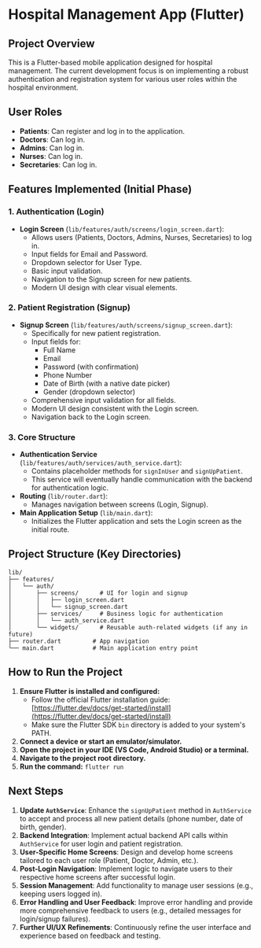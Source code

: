 # Hospital Management App (Flutter)

## Project Overview

This is a Flutter-based mobile application designed for hospital management. The current development focus is on implementing a robust authentication and registration system for various user roles within the hospital environment.

## User Roles

-   **Patients**: Can register and log in to the application.
-   **Doctors**: Can log in.
-   **Admins**: Can log in.
-   **Nurses**: Can log in.
-   **Secretaries**: Can log in.

## Features Implemented (Initial Phase)

### 1. Authentication (Login)

-   **Login Screen** (`lib/features/auth/screens/login_screen.dart`):
    -   Allows users (Patients, Doctors, Admins, Nurses, Secretaries) to log in.
    -   Input fields for Email and Password.
    -   Dropdown selector for User Type.
    -   Basic input validation.
    -   Navigation to the Signup screen for new patients.
    -   Modern UI design with clear visual elements.

### 2. Patient Registration (Signup)

-   **Signup Screen** (`lib/features/auth/screens/signup_screen.dart`):
    -   Specifically for new patient registration.
    -   Input fields for:
        -   Full Name
        -   Email
        -   Password (with confirmation)
        -   Phone Number
        -   Date of Birth (with a native date picker)
        -   Gender (dropdown selector)
    -   Comprehensive input validation for all fields.
    -   Modern UI design consistent with the Login screen.
    -   Navigation back to the Login screen.

### 3. Core Structure

-   **Authentication Service** (`lib/features/auth/services/auth_service.dart`):
    -   Contains placeholder methods for `signInUser` and `signUpPatient`.
    -   This service will eventually handle communication with the backend for authentication logic.
-   **Routing** (`lib/router.dart`):
    -   Manages navigation between screens (Login, Signup).
-   **Main Application Setup** (`lib/main.dart`):
    -   Initializes the Flutter application and sets the Login screen as the initial route.

## Project Structure (Key Directories)

```
lib/
├── features/
│   └── auth/
│       ├── screens/      # UI for login and signup
│       │   ├── login_screen.dart
│       │   └── signup_screen.dart
│       ├── services/     # Business logic for authentication
│       │   └── auth_service.dart
│       └── widgets/      # Reusable auth-related widgets (if any in future)
├── router.dart         # App navigation
└── main.dart           # Main application entry point
```

## How to Run the Project

1.  **Ensure Flutter is installed and configured:**
    -   Follow the official Flutter installation guide: [https://flutter.dev/docs/get-started/install](https://flutter.dev/docs/get-started/install)
    -   Make sure the Flutter SDK `bin` directory is added to your system's PATH.
2.  **Connect a device or start an emulator/simulator.**
3.  **Open the project in your IDE (VS Code, Android Studio) or a terminal.**
4.  **Navigate to the project root directory.**
5.  **Run the command:** `flutter run`

## Next Steps

1.  **Update `AuthService`**: Enhance the `signUpPatient` method in `AuthService` to accept and process all new patient details (phone number, date of birth, gender).
2.  **Backend Integration**: Implement actual backend API calls within `AuthService` for user login and patient registration.
3.  **User-Specific Home Screens**: Design and develop home screens tailored to each user role (Patient, Doctor, Admin, etc.).
4.  **Post-Login Navigation**: Implement logic to navigate users to their respective home screens after successful login.
5.  **Session Management**: Add functionality to manage user sessions (e.g., keeping users logged in).
6.  **Error Handling and User Feedback**: Improve error handling and provide more comprehensive feedback to users (e.g., detailed messages for login/signup failures).
7.  **Further UI/UX Refinements**: Continuously refine the user interface and experience based on feedback and testing.
